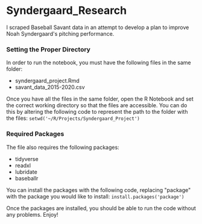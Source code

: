 # Syndergaard_Research
I scraped Baseball Savant data in an attempt to develop a plan to improve Noah Syndergaard's pitching performance. 

### Setting the Proper Directory
In order to run the notebook, you must have the following files in the same folder:
* syndergaard_project.Rmd
* savant_data_2015-2020.csv

Once you have all the files in the same folder, open the R Notebook and set the correct working directory so that the files are accessible. You can do this by altering the following code to represent the path to the folder with the files:
`setwd('~/R/Projects/Syndergaard_Project')`

### Required Packages
The file also requires the following packages:
* tidyverse
* readxl
* lubridate
* baseballr

You can install the packages with the following code, replacing "package" with the package you would like to install:
`install.packages('package')`

Once the packages are installed, you should be able to run the code without any problems. Enjoy!
